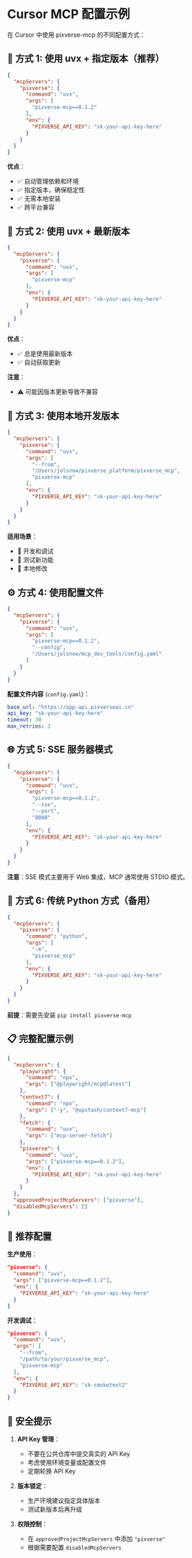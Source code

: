 # Cursor MCP 配置示例

在 Cursor 中使用 pixverse-mcp 的不同配置方式：

## 🚀 方式 1: 使用 uvx + 指定版本（推荐）

```json
{
  "mcpServers": {
    "pixverse": {
      "command": "uvx",
      "args": [
        "pixverse-mcp==0.1.2"
      ],
      "env": {
        "PIXVERSE_API_KEY": "sk-your-api-key-here"
      }
    }
  }
}
```

**优点**：
- ✅ 自动管理依赖和环境
- ✅ 指定版本，确保稳定性
- ✅ 无需本地安装
- ✅ 跨平台兼容

## 🔄 方式 2: 使用 uvx + 最新版本

```json
{
  "mcpServers": {
    "pixverse": {
      "command": "uvx",
      "args": [
        "pixverse-mcp"
      ],
      "env": {
        "PIXVERSE_API_KEY": "sk-your-api-key-here"
      }
    }
  }
}
```

**优点**：
- ✅ 总是使用最新版本
- ✅ 自动获取更新

**注意**：
- ⚠️ 可能因版本更新导致不兼容

## 📁 方式 3: 使用本地开发版本

```json
{
  "mcpServers": {
    "pixverse": {
      "command": "uvx",
      "args": [
        "--from",
        "/Users/jolsnow/pixverse_platform/pixverse_mcp",
        "pixverse-mcp"
      ],
      "env": {
        "PIXVERSE_API_KEY": "sk-your-api-key-here"
      }
    }
  }
}
```

**适用场景**：
- 🔧 开发和调试
- 🧪 测试新功能
- 📝 本地修改

## ⚙️ 方式 4: 使用配置文件

```json
{
  "mcpServers": {
    "pixverse": {
      "command": "uvx",
      "args": [
        "pixverse-mcp==0.1.2",
        "--config",
        "/Users/jolsnow/mcp_dev_tools/config.yaml"
      ]
    }
  }
}
```

**配置文件内容** (`config.yaml`)：
```yaml
base_url: "https://app-api.pixverseai.cn"
api_key: "sk-your-api-key-here"
timeout: 30
max_retries: 3
```

## 🌐 方式 5: SSE 服务器模式

```json
{
  "mcpServers": {
    "pixverse": {
      "command": "uvx",
      "args": [
        "pixverse-mcp==0.1.2",
        "--sse",
        "--port",
        "8080"
      ],
      "env": {
        "PIXVERSE_API_KEY": "sk-your-api-key-here"
      }
    }
  }
}
```

**注意**：SSE 模式主要用于 Web 集成，MCP 通常使用 STDIO 模式。

## 🔧 方式 6: 传统 Python 方式（备用）

```json
{
  "mcpServers": {
    "pixverse": {
      "command": "python",
      "args": [
        "-m",
        "pixverse_mcp"
      ],
      "env": {
        "PIXVERSE_API_KEY": "sk-your-api-key-here"
      }
    }
  }
}
```

**前提**：需要先安装 `pip install pixverse-mcp`

## 📋 完整配置示例

```json
{
  "mcpServers": {
    "playwright": {
      "command": "npx",
      "args": ["@playwright/mcp@latest"]
    },
    "context7": {
      "command": "npx", 
      "args": ["-y", "@upstash/context7-mcp"]
    },
    "fetch": {
      "command": "uvx",
      "args": ["mcp-server-fetch"]
    },
    "pixverse": {
      "command": "uvx",
      "args": ["pixverse-mcp==0.1.2"],
      "env": {
        "PIXVERSE_API_KEY": "sk-your-api-key-here"
      }
    }
  },
  "approvedProjectMcpServers": ["pixverse"],
  "disabledMcpServers": []
}
```

## 🎯 推荐配置

**生产使用**：
```json
"pixverse": {
  "command": "uvx",
  "args": ["pixverse-mcp==0.1.2"],
  "env": {
    "PIXVERSE_API_KEY": "sk-your-api-key-here"
  }
}
```

**开发调试**：
```json
"pixverse": {
  "command": "uvx",
  "args": [
    "--from",
    "/path/to/your/pixverse_mcp",
    "pixverse-mcp"
  ],
  "env": {
    "PIXVERSE_API_KEY": "sk-smoketest2"
  }
}
```

## 🔐 安全提示

1. **API Key 管理**：
   - 不要在公共仓库中提交真实的 API Key
   - 考虑使用环境变量或配置文件
   - 定期轮换 API Key

2. **版本锁定**：
   - 生产环境建议指定具体版本
   - 测试新版本后再升级

3. **权限控制**：
   - 在 `approvedProjectMcpServers` 中添加 `"pixverse"`
   - 根据需要配置 `disabledMcpServers`
